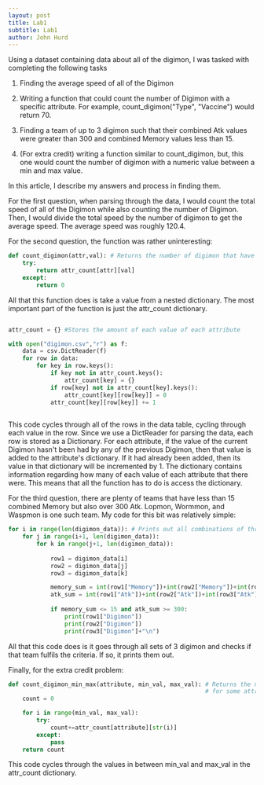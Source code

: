 ```yaml
---
layout: post
title: Lab1
subtitle: Lab1
author: John Hurd
---
```


Using a dataset containing data about all of the digimon, I was tasked with completing the following tasks 

1) Finding the average speed of all of the Digimon

2) Writing a function that could count the number of Digimon with a specific attribute. For example, count_digimon("Type", "Vaccine") would return 70.

3) Finding a team of up to 3 digimon such that their combined Atk values were greater than 300 and combined Memory values less than 15.

4) (For extra credit) writing a function similar to count_digimon, but, this one would count the number of digimon with a numeric value between a min and max value.

In this article, I describe my answers and process in finding them.

For the first question, when parsing through the data, I would count the total speed of all of the Digimon while also counting the number of Digimon. Then, I would divide the total speed by the number of digimon to get the average speed. The average speed was roughly 120.4.

For the second question, the function was rather uninteresting:
```python
def count_digimon(attr,val): # Returns the number of digimon that have a certain value for a particular attribute using attr_count
    try:
        return attr_count[attr][val]
    except:
        return 0
```

All that this function does is take a value from a nested dictionary. The most important part of the function is just the attr_count dictionary.
```python

attr_count = {} #Stores the amount of each value of each attribute

with open("digimon.csv","r") as f:
    data = csv.DictReader(f)
    for row in data:
        for key in row.keys():
            if key not in attr_count.keys():
                attr_count[key] = {}
            if row[key] not in attr_count[key].keys():
                attr_count[key][row[key]] = 0
            attr_count[key][row[key]] += 1
 

```

This code cycles through all of the rows in the data table, cycling through each value in the row. Since we use a DictReader for parsing the data, each row is stored as a Dictionary. For each attribute, if the value of the current Digimon hasn't been had by any of the previous Digimon, then that value is added to the attribute's dictionary. If it had already been added, then its value in that dictionary will be incremented by 1. The dictionary contains information regarding how many of each value of each attribute that there were. This means that all the function has to do is access the dictionary.

For the third question, there are plenty of teams that have less than 15 combined Memory but also over 300 Atk. Lopmon, Wormmon, and Waspmon is one such team. My code for this bit was relatively simple:
```python
for i in range(len(digimon_data)): # Prints out all combinations of three digimon with combined Atk > 300 and combined Memory < 15
    for j in range(i+1, len(digimon_data)):
        for k in range(j+1, len(digimon_data)):
            
            row1 = digimon_data[i]
            row2 = digimon_data[j]
            row3 = digimon_data[k]

            memory_sum = int(row1["Memory"])+int(row2["Memory"])+int(row3["Memory"])
            atk_sum = int(row1["Atk"])+int(row2["Atk"])+int(row3["Atk"])
            
            if memory_sum <= 15 and atk_sum >= 300:
                print(row1["Digimon"])
                print(row2["Digimon"])
                print(row3["Digimon"]+"\n")
```
All that this code does is it goes through all sets of 3 digimon and checks if that team fulfils the criteria. If so, it prints them out.

Finally, for the extra credit problem:
```python
def count_digimon_min_max(attribute, min_val, max_val): # Returns the number of digimon that have a value between a min and a max
                                                        # for some attribute that can be expressed as an integer. This function is for extra credit
    count = 0

    for i in range(min_val, max_val):
        try:
            count+=attr_count[attribute][str(i)]
        except:
            pass
    return count
```

This code cycles through the values in between min_val and max_val in the attr_count dictionary.
